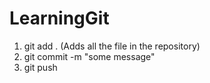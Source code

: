 # LearningGit
1. git add . (Adds all the file in the repository)
2. git commit -m "some message"
3. git push
